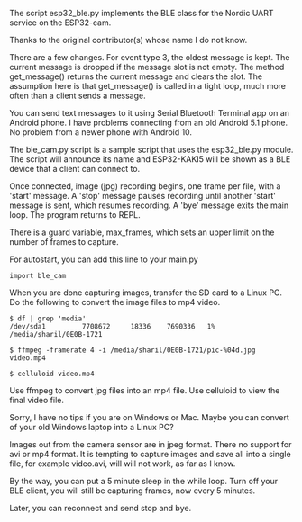 
The script esp32_ble.py implements the BLE class for the Nordic UART service on the ESP32-cam.

Thanks to the original contributor(s) whose name I do not know.

There are a few changes. For event type 3, the oldest message is kept. The current message is dropped if the message slot is not empty. The method get_message() returns the current message and clears the slot. The assumption here is that get_message() is called in a tight loop, much more often than a client sends a message.

You can send text messages to it using Serial Bluetooth Terminal app on an Android phone. I have problems connecting from an old Android 5.1 phone. No problem from a newer phone with Android 10.

The ble_cam.py script is a sample script that uses the esp32_ble.py module. The script will announce its name and ESP32-KAKI5 will be shown as a BLE device that a client can connect to.

Once connected, image (jpg) recording begins, one frame per file, with a 'start' message. A 'stop' message pauses recording until another 'start' message is sent, which resumes recording. A 'bye' message exits the main loop. The program returns to REPL.

There is a guard variable, max_frames, which sets an upper limit on the number of frames to capture.

For autostart, you can add this line to your main.py
```
import ble_cam
```

When you are done capturing images, transfer the SD card to a Linux PC. Do the following to convert the image files to mp4 video.

```
$ df | grep 'media'
/dev/sda1         7708672     18336    7690336   1% /media/sharil/0E0B-1721

$ ffmpeg -framerate 4 -i /media/sharil/0E0B-1721/pic-%04d.jpg video.mp4

$ celluloid video.mp4

```

Use ffmpeg to convert jpg files into an mp4 file. Use celluloid to view the final video file.

Sorry, I have no tips if you are on Windows or Mac. Maybe you can convert of your old Windows laptop into a Linux PC?

Images out from the camera sensor are in jpeg format. There no support for avi or mp4 format. It is tempting to capture images and save all into a single file, for example video.avi, will will not work, as far as I know.

By the way, you can put a 5 minute sleep in the while loop. Turn off your BLE client, you will still be capturing frames, now every 5 minutes.

Later, you can reconnect and send stop and bye.
